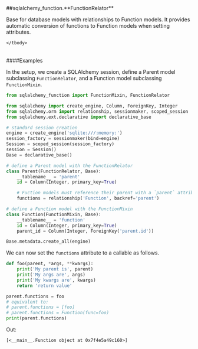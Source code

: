<script src="https://cdn.mathjax.org/mathjax/latest/MathJax.js?config=TeX-AMS-MML_HTMLorMML" type="text/javascript"></script>

<link rel="stylesheet" href="https://assets.readthedocs.org/static/css/readthedocs-doc-embed.css" type="text/css" />

<style>
    a.src-href {
        float: right;
    }
    p.attr {
        margin-top: 0.5em;
        margin-left: 1em;
    }
    p.func-header {
        background-color: gainsboro;
        border-radius: 0.1em;
        padding: 0.5em;
        padding-left: 1em;
    }
    table.field-table {
        border-radius: 0.1em
    }
</style>##sqlalchemy_function.**FunctionRelator**



Base for database models with relationships to Function models. It provides
automatic conversion of functions to Function models when setting attributes.

<table class="docutils field-list field-table" frame="void" rules="none">
    <col class="field-name" />
    <col class="field-body" />
    <tbody valign="top">
        
    </tbody>
</table>

####Examples

In the setup, we create a SQLAlchemy session, define a Parent model
subclassing `FunctionRelator`, and a Function model subclassing
`FunctionMixin`.

```python
from sqlalchemy_function import FunctionMixin, FunctionRelator

from sqlalchemy import create_engine, Column, ForeignKey, Integer
from sqlalchemy.orm import relationship, sessionmaker, scoped_session
from sqlalchemy.ext.declarative import declarative_base

# standard session creation
engine = create_engine('sqlite:///:memory:')
session_factory = sessionmaker(bind=engine)
Session = scoped_session(session_factory)
session = Session()
Base = declarative_base()

# define a Parent model with the FunctionRelator
class Parent(FunctionRelator, Base):
    __tablename__ = 'parent'
    id = Column(Integer, primary_key=True)

    # Fuction models must reference their parent with a `parent` attribute
    functions = relationship('Function', backref='parent')

# define a Function model with the FunctionMixin
class Function(FunctionMixin, Base):
    __tablename__ = 'function'
    id = Column(Integer, primary_key=True)
    parent_id = Column(Integer, ForeignKey('parent.id'))

Base.metadata.create_all(engine)
```

We can now set the `functions` attribute to a callable as follows.

```python
def foo(parent, *args, **kwargs):
    print('My parent is', parent)
    print('My args are', args)
    print('My kwargs are', kwargs)
    return 'return value'

parent.functions = foo
# equivalent to:
# parent.functions = [foo]
# parent.functions = Function(func=foo)
print(parent.functions)
```

Out:

```
[<__main__.Function object at 0x7f4e5a49c160>]
```

